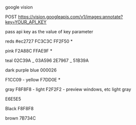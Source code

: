 google vision

POST https://vision.googleapis.com/v1/images:annotate?key=YOUR_API_KEY

pass api key as the value of key parameter

reds
#ec2727
FC3C3C
FF2F50 \*

pink
F2A88C
FFAE9F \*

teal
02C39A _
03A596
2E7967 _
51B39A

dark purple blue
000026

F1CC09 - yellow
F7DD0E \*

gray
F8F8F8 - light
F2F2F2 - preview windows, etc light gray

E6E5E5

Black
F8F8F8

brown
7B734C

